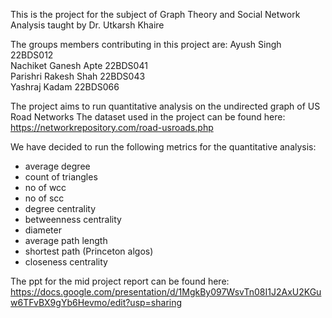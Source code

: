 This is the project for the subject of Graph Theory and Social Network Analysis taught by Dr. Utkarsh Khaire

The groups members contributing in this project are:
Ayush Singh 22BDS012 <br>
Nachiket Ganesh Apte 22BDS041 <br>
Parishri Rakesh Shah 22BDS043 <br>
Yashraj Kadam 22BDS066 <br>

The project aims to run quantitative analysis on the undirected graph of US Road Networks
The dataset used in the project can be found here: 
https://networkrepository.com/road-usroads.php

We have decided to run the following metrics for the quantitative analysis:

- average degree
- count of triangles
- no of wcc
- no of scc
- degree centrality
- betweenness centrality
- diameter
- average path length
- shortest path (Princeton algos)
- closeness centrality


The ppt for the mid project report can be found here:
https://docs.google.com/presentation/d/1MgkBy097WsvTn08I1J2AxU2KGuw6TFvBX9gYb6Hevmo/edit?usp=sharing